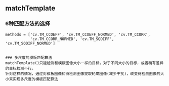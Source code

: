 
## matchTemplate   

###  6种匹配方法的选择         
```
methods = ['cv.TM_CCOEFF', 'cv.TM_CCOEFF_NORMED', 'cv.TM_CCORR',
           'cv.TM_CCORR_NORMED', 'cv.TM_SQDIFF', 'cv.TM_SQDIFF_NORMED']


### 多尺度的模板匹配算法    
matchTemplate()只能检测和模板图像大小一样的目标，对于不同大小的目标，或者稍有差异的目标检测不行。
针对这样的情况，通过对模板图像和待检测图像提取轮廓图像(减少干扰)，改变待检测图像的大小来实现多尺度的模板匹配算法





```
